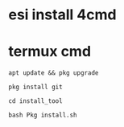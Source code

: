 # esi install 4cmd

# termux cmd
```
apt update && pkg upgrade
```
```
pkg install git
```
```
cd install_tool
```
```
bash Pkg install.sh
```
